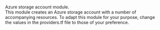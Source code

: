 Azure storage account module.\
This module creates an Azure storage account with a number of accompanying resources. To adapt this module for your purpose,
change the values in the providers.tf file to those of your preference. 

